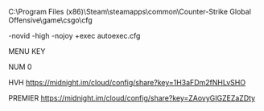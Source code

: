 C:\Program Files (x86)\Steam\steamapps\common\Counter-Strike Global Offensive\game\csgo\cfg

-novid -high -nojoy +exec autoexec.cfg

MENU KEY

NUM 0

HVH
https://midnight.im/cloud/config/share?key=1H3aFDm2fNHLvSHO

PREMIER
https://midnight.im/cloud/config/share?key=ZAovyGIGZEZaZDty

